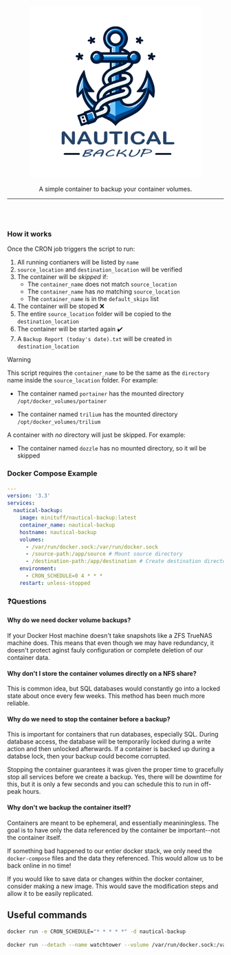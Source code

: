<div align="center">
    <img width="400" alt="Title" src="./media/Logo-transparent.png"/>
    
A simple container to backup your container volumes.

---
<br/><br/>
    
</div>

### How it works
Once the CRON job triggers the script to run:

1. All running contianers will be listed by `name`
1. `source_location` and `destination_location` will be verified
1. The container will be *skipped* if:
    * The `container_name` does not match `source_location`
    * The `container_name` has *no* matching `source_location`
    * The `container_name` is in the `default_skips` list
1. The container will be stoped ❌
1. The entire `source_location` folder will be copied to the `destination_location`
1. The container will be started again ✔️
1. A `Backup Report (today's date).txt` will be created in `destination_location`

> [!WARNING]
> This script requires the `container_name` to be the same as the `directory` name inside the `source_location` folder.
>    For example: 
>    
>    * The container named `portainer` has the mounted directory `/opt/docker_volumes/portainer`
>    
>    * The container named `trilium` has the mounted directory `/opt/docker_volumes/trilium`
>
>    A container with *no* directory will just be skipped. For example:
>
>    * The container named `dozzle` has no mounted directory, so it wil be skipped


### Docker Compose Example
```yaml
---
version: '3.3'
services:
  nautical-backup:
    image: minituff/nautical-backup:latest
    container_name: nautical-backup
    hostname: nautical-backup
    volumes:
      - /var/run/docker.sock:/var/run/docker.sock
      - /source-path:/app/source # Mount source directory
      - /destination-path:/app/destination # Create destination directory
    environment:
      - CRON_SCHEDULE=0 4 * * *
    restart: unless-stopped

```
### ❓Questions

####  Why do we need docker volume backups?
If your Docker Host machine doesn't take snapshots like a ZFS TrueNAS machine does. This means that even though we may have redundancy, it doesn't protect aginst fauly configuration or complete deletion of our container data.

#### Why don't I store the container volumes directly on a NFS share?
This is common idea, but SQL databases would constantly go into a locked state about once every few weeks.
This method has been much more reliable.

#### Why do we need to stop the container before a backup?
This is important for containers that run databases, especially SQL. During database access, the database will be temporarily locked during a write action and then unlocked afterwards. If a container is backed up during a databse lock, then your backup could become corrupted.

Stopping the container guarantees it was given the proper time to gracefully stop all services before we create a backup. Yes, there will be downtime for this, but it is only a few seconds and you can schedule this to run in off-peak hours.

####  Why don't we backup the container itself?
Containers are meant to be ephemeral, and essentially meaniningless. The goal is to have only the data referenced by the container be important--not the container itself.

If something bad happened to our entier docker stack, we only need the `docker-compose` files and the data they referenced. This would allow us to be back online in no time!

If you would like to save data or changes within the docker container, consider making a new image. This would save the modification steps and allow it to be easily replicated.

## Useful commands

```bash
docker run -e CRON_SCHEDULE="* * * * *" -d nautical-backup
```

```bash
docker run --detach --name watchtower --volume /var/run/docker.sock:/var/run/docker.sock containrrr/watchtower
```
